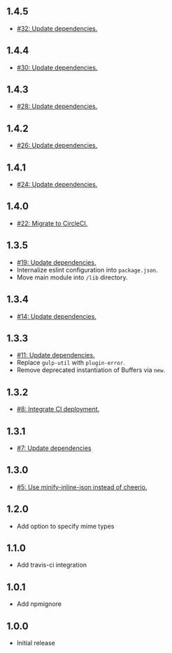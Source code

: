 ## 1.4.5
* [#32: Update dependencies.](https://github.com/haensl/gulp-minify-inline-json/issues/32)

## 1.4.4
* [#30: Update dependencies.](https://github.com/haensl/gulp-minify-inline-json/issues/30)

## 1.4.3
* [#28: Update dependencies.](https://github.com/haensl/gulp-minify-inline-json/issues/28)

## 1.4.2
* [#26: Update dependencies.](https://github.com/haensl/gulp-minify-inline-json/issues/26)

## 1.4.1
* [#24: Update dependencies.](https://github.com/haensl/gulp-minify-inline-json/issues/24)

## 1.4.0
* [#22: Migrate to CircleCI.](https://github.com/haensl/gulp-minify-inline-json/issues/22)

## 1.3.5
* [#19: Update dependencies.](https://github.com/haensl/gulp-minify-inline-json/issues/19)
* Internalize eslint configuration into `package.json`.
* Move main module into `/lib` directory.

## 1.3.4
* [#14: Update dependencies.](https://github.com/haensl/gulp-minify-inline-json/issues/14)

## 1.3.3
* [#11: Update dependencies.](https://github.com/haensl/gulp-minify-inline-json/issues/11)
* Replace `gulp-util` with `plugin-error`.
* Remove deprecated instantiation of Buffers via `new`.

## 1.3.2
* [#8: Integrate CI deployment.](https://github.com/haensl/gulp-minify-inline-json/issues/8)

## 1.3.1
* [#7: Update dependencies](https://github.com/haensl/gulp-minify-inline-json/issues/7)

## 1.3.0
* [#5: Use minify-inline-json instead of cheerio.](https://github.com/haensl/gulp-minify-inline-json/issues/5)

## 1.2.0
* Add option to specify mime types

## 1.1.0
* Add travis-ci integration

## 1.0.1
* Add npmignore

## 1.0.0
* Initial release
